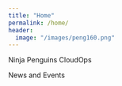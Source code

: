 ```yaml
---
title: "Home"
permalink: /home/
header:
  image: "/images/peng160.png"
---
```


Ninja Penguins CloudOps


News and Events
